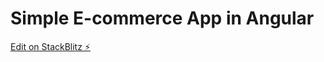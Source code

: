 # Simple E-commerce App in Angular

[Edit on StackBlitz ⚡️](https://stackblitz.com/edit/angular-fwbgjp)
